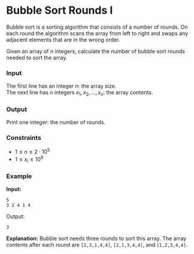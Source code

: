 # Bubble Sort Rounds I

Bubble sort is a sorting algorithm that consists of a number of rounds. On each round the algorithm scans the array from
left to right and swaps any adjacent elements that are in the wrong order.

Given an array of $n$ integers, calculate the number of bubble sort rounds needed to sort the array.

### Input

The first line has an integer $n$: the array size.  
The next line has $n$ integers $x_1, x_2, \dots, x_n$: the array contents.

### Output

Print one integer: the number of rounds.

### Constraints

* $1 \le n \le 2 \cdot 10^5$
* $1 \le x_i \le 10^9$

### Example

**Input:**

```
5
3 2 4 1 4
```

Output:

```
3
```

**Explanation:** Bubble sort needs three rounds to sort this array. The array contents after each round are
`[2,3,1,4,4]`, `[2,1,3,4,4]`, and `[1,2,3,4,4]`.